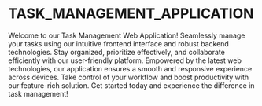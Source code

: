 # TASK_MANAGEMENT_APPLICATION

Welcome to our Task Management Web Application! Seamlessly manage your tasks using our intuitive frontend interface and robust backend technologies. Stay organized, prioritize effectively, and collaborate efficiently with our user-friendly platform. Empowered by the latest web technologies, our application ensures a smooth and responsive experience across devices. Take control of your workflow and boost productivity with our feature-rich solution. Get started today and experience the difference in task management!
